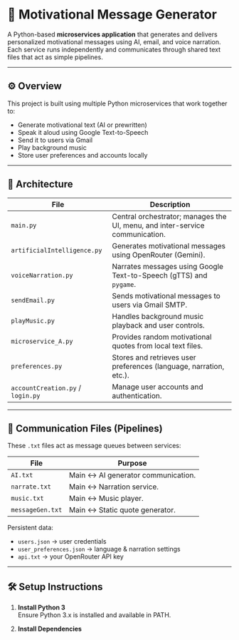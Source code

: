 # 💬 Motivational Message Generator

A Python-based **microservices application** that generates and delivers personalized motivational messages using AI, email, and voice narration.  
Each service runs independently and communicates through shared text files that act as simple pipelines.

---

## ⚙️ Overview

This project is built using multiple Python microservices that work together to:
- Generate motivational text (AI or prewritten)
- Speak it aloud using Google Text-to-Speech
- Send it to users via Gmail
- Play background music
- Store user preferences and accounts locally

---

## 🧩 Architecture

| File | Description |
|------|--------------|
| `main.py` | Central orchestrator; manages the UI, menu, and inter-service communication. |
| `artificialIntelligence.py` | Generates motivational messages using OpenRouter (Gemini). |
| `voiceNarration.py` | Narrates messages using Google Text-to-Speech (gTTS) and `pygame`. |
| `sendEmail.py` | Sends motivational messages to users via Gmail SMTP. |
| `playMusic.py` | Handles background music playback and user controls. |
| `microservice_A.py` | Provides random motivational quotes from local text files. |
| `preferences.py` | Stores and retrieves user preferences (language, narration, etc.). |
| `accountCreation.py` / `login.py` | Manage user accounts and authentication. |

---

## 📁 Communication Files (Pipelines)

These `.txt` files act as message queues between services:

| File | Purpose |
|------|----------|
| `AI.txt` | Main ↔ AI generator communication. |
| `narrate.txt` | Main ↔ Narration service. |
| `music.txt` | Main ↔ Music player. |
| `messageGen.txt` | Main ↔ Static quote generator. |

Persistent data:
- `users.json` → user credentials  
- `user_preferences.json` → language & narration settings  
- `api.txt` → your OpenRouter API key  

---

## 🛠 Setup Instructions

1. **Install Python 3**  
   Ensure Python 3.x is installed and available in PATH.

2. **Install Dependencies**
